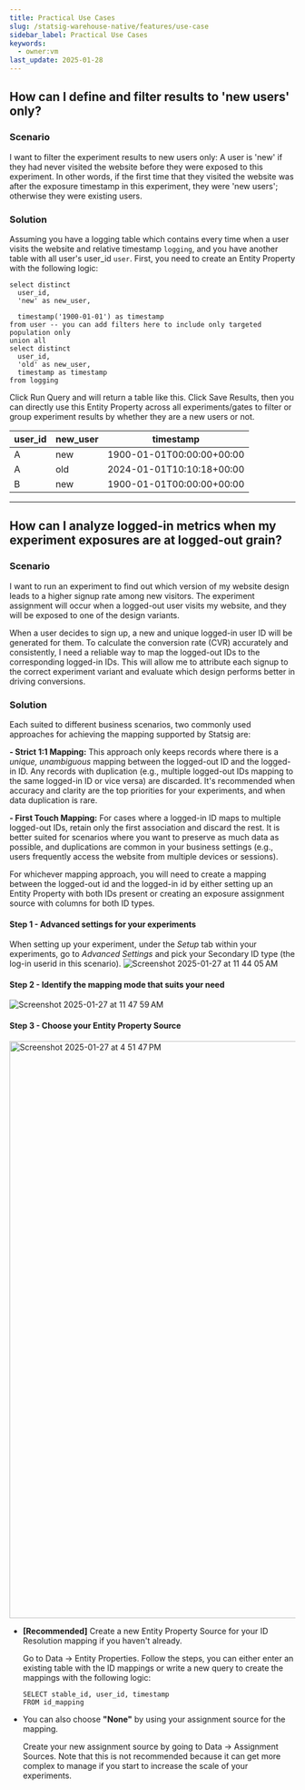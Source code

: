 ```yaml
---
title: Practical Use Cases
slug: /statsig-warehouse-native/features/use-case
sidebar_label: Practical Use Cases
keywords:
  - owner:vm
last_update: 2025-01-28
---
```


## How can I define and filter results to 'new users' only?

### Scenario
I want to filter the experiment results to new users only: A user is 'new' if they had never visited the website before they were exposed to this experiment. In other words, if the first time that they visited the website was after the exposure timestamp in this experiment, they were 'new users'; otherwise they were existing users. 

### Solution

Assuming you have a logging table which contains every time when a user visits the website and relative timestamp `logging`, and you have another table with all user's user_id `user`. First, you need to create an Entity Property with the following logic: 
```
select distinct
  user_id,
  'new' as new_user,

  timestamp('1900-01-01') as timestamp
from user -- you can add filters here to include only targeted population only
union all
select distinct
  user_id,
  'old' as new_user,
  timestamp as timestamp
from logging
```
Click Run Query and will return a table like this. Click Save Results, then you can directly use this Entity Property across all experiments/gates to filter or group experiment results by whether they are a new users or not. 

|    user_id    |    new_user    |         timestamp         |
| ------------- | -------------- | ------------------------- |
|       A       |       new      | 1900-01-01T00:00:00+00:00 |
|       A       |       old      | 2024-01-01T10:10:18+00:00 |
|       B       |       new      | 1900-01-01T00:00:00+00:00 |  



------


## How can I analyze logged-in metrics when my experiment exposures are at logged-out grain? 

### Scenario
I want to run an experiment to find out which version of my website design leads to a higher signup rate among new visitors. The experiment assignment will occur when a logged-out user visits my website, and they will be exposed to one of the design variants.

When a user decides to sign up, a new and unique logged-in user ID will be generated for them. To calculate the conversion rate (CVR) accurately and consistently, I need a reliable way to map the logged-out IDs to the corresponding logged-in IDs. This will allow me to attribute each signup to the correct experiment variant and evaluate which design performs better in driving conversions. 

### Solution
Each suited to different business scenarios, two commonly used approaches for achieving the mapping supported by Statsig are:

**- Strict 1:1 Mapping:**  This approach only keeps records where there is a *unique, unambiguous* mapping between the logged-out ID and the logged-in ID. Any records with duplication (e.g., multiple logged-out IDs mapping to the same logged-in ID or vice versa) are discarded. It's recommended when accuracy and clarity are the top priorities for your experiments, and when data duplication is rare. 

**- First Touch Mapping:** For cases where a logged-in ID maps to multiple logged-out IDs, retain only the first association and discard the rest. It is better suited for scenarios where you want to preserve as much data as possible, and duplications are common in your business settings (e.g., users frequently access the website from multiple devices or sessions).

For whichever mapping approach, you will need to create a mapping between the logged-out id and the logged-in id by either setting up an Entity Property with both IDs present or creating an exposure assignment source with columns for both ID types.

#### Step 1 - Advanced settings for your experiments 
When setting up your experiment, under the *Setup* tab within your experiments, go to *Advanced Settings* and pick your Secondary ID type (the log-in userid in this scenario). 
![Screenshot 2025-01-27 at 11 44 05 AM](https://github.com/user-attachments/assets/76f83c44-0389-4441-a5fc-bf29b9cab119)

#### Step 2 - Identify the mapping mode that suits your need 
![Screenshot 2025-01-27 at 11 47 59 AM](https://github.com/user-attachments/assets/e49a030e-4933-4019-80f3-812c46cdd493)

#### Step 3 - Choose your Entity Property Source 
<img width="1014" alt="Screenshot 2025-01-27 at 4 51 47 PM" src="https://github.com/user-attachments/assets/abceaaf3-b15d-481e-9e7f-abc8a5c2cef3" />

- **[Recommended]** Create a new Entity Property Source for your ID Resolution mapping if you haven't already.

  Go to Data -> Entity Properties. Follow the steps, you can either enter an existing table with the ID mappings or write a new query to create the mappings with the following logic:
  ```
  SELECT stable_id, user_id, timestamp
  FROM id_mapping
  ```

- You can also choose **"None"** by using your assignment source for the mapping.
  
  Create your new assignment source by going to Data -> Assignment Sources. Note that this is not recommended because it can get more complex to manage if you start to increase the scale of your experiments. 



